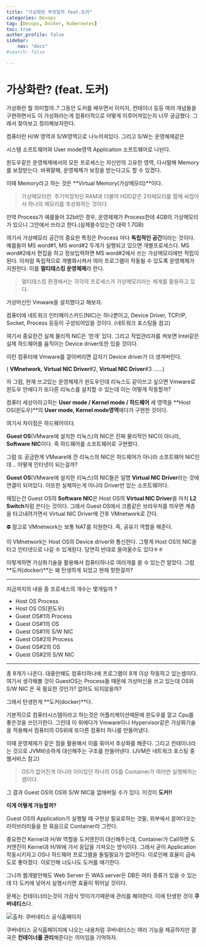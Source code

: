 ```yaml
---
title: "가상화란 무엇일까 feat.도커"
categories: Devops
tag: [Devops, Docker, Kubernetes]
toc: true
author_profile: false
sidebar:
    nav: "docs"
#search: false

---
```


# 가상화란? (feat. 도커)

가상화란 뭘 의미할까..? 그동안 도커를 배우면서 이미지, 컨테이너 등등 여러 개념들을 구현하면서도 이 가상화라는게 컴퓨터적으로 어떻게 이루어져있는지 너무 궁금했다. 그래서 찾아보고 정리해보자한다.

컴퓨터란 H/W 영역과 S/W영역으로 나누어져있다. 그리고 S/W는 운영체제같은

시스템 소프트웨어와 User mode영역 Application 소프트웨어로 나뉜다.

윈도우같은 운영체제에서의 모든 프로세스는 자신만의 고유한 영역, 다시말해 Memory를 보장받는다. 바꿔말해, 운영체제가 보장을 받는다고도 할 수 있겠다.

이때 Memory라고 하는 것은 **Virtual Memory(가상메모리)**이다.

> 가상메모리란. 주기억장치인 RAM과 더불어 HDD같은 2차메모리를 함께 싸잡아서 하나의 메모리를 추상화하는 것이다.

만약 Process가 예를들어 32bit인 경우, 운영체제가 Process한테 4GB의 가상메모리가 있으니 그안에서 쓰라고 한다.(실제쓸수있는건 대략 1.7GB)

여기서 가상메모리 공간의 중요한 특징은 Process 마다 **독립적인 공간**이라는 것이다. 예를들어 MS word#1, MS word#2 두개가 실행되고 있으면 개별프로세스다. MS word#2에서 편집을 하고 정보입력하면 MS word#2에서 쓰는 가상메모리에만 적립이 된다. 이처럼 독립적으로 개별화시켜서 여러 프로그램이 작동될 수 있도록 운영체제가 지원한다. 이를 **멀티태스킹 운영체제**라 한다.

> 멀티태스킹 환경에서는 각각의 프로세스가 가상메모리라는 체계를 활용하고 있다. 

가상머신인 Vmware을 설치했다고 해보자.

컴퓨터에 네트워크 인터페이스카드(NIC)는 하나뿐이고, Device Driver, TCP/IP, Socket, Process 등등이 구성되어있을 것이다. (네트워크 포스팅들 참고)

여기서 중요한건 실제 물리적 NIC은 ‘한개’ 있다. 그리고 작업관리자를 켜보면 Intel같은 실제 하드웨어를 움직이는 Device driver또한 있을 것이다.

이런 컴퓨터에 Vmware를 깔아버리면 갑자기 Device driver가 더 생겨버린다.

( **VMnetwork**, **Virtual NIC Driver**#2, **Virtual NIC Driver**#3 ......)

자 그럼, 현재 쓰고있는 운영체제가 윈도우인데 리눅스도 같이쓰고 싶으면 Vmware로 윈도우 안에다가 또다른 리눅스를 설치할 수 있는데 이는 어떻게 작동할까?

컴퓨터 세상이라고하는 **User mode / Kernel mode / 하드웨어** 세 영역을 **Host OS(윈도우)**의 **User mode, Kernel mode영역**에다가 구현한 것이다.

여기서 차이점은 하드웨어이다.

**Guest OS**(VMware에 설치한 리눅스)의 NIC은 진짜 물리적인 NIC이 아니라, **Software NIC**이다. 즉 하드웨어를 소프트웨어로 구현했다.

그럼 또 궁금한게 VMware에 깐 리눅스의 NIC은 하드웨어가 아니라 소프트웨어 NIC인데 .. 어떻게 인터넷이 되는걸까?

**Guest OS**(VMware에 설치한 리눅스)의 NIC들은 일명 **Virtual NIC Driver**라는 것에 연결이 되어있다. 이또한 실체하는게 아니라 Driver만 있는 소프트웨어다.

재밌는건 Guest OS의 **Software NIC**은 Host OS의 **Virtual NIC Driver**을 마치 **L2 Switch**처럼 쓴다는 것이다. 그래서 Guest OS에서 크롬같은 브라우저를 띄우면 계층을 타고내려가면서 Virtual NIC Driver에 간후 VMnetwork로 간다.

<aside>
⛔ 참고로 VMnetwork는 보통 NAT를 지원한다. 즉, 공유기 역할을 해준다.

</aside>

이 VMnetwork는 Host OS의 Device driver와 통신한다. 그렇게 Host OS의 NIC을 타고 인터넷으로 나갈 수 있게된다. 당연히 반대로 들어올수도 있다ㅎㅎ

이렇게하면 가상화기술을 활용해서 컴퓨터하나로 여러개를 쓸 수 있는건 알았다. 그럼 **도커(docker)**는 왜 탄생하게 되었고 현재 핫한걸까?

---

지금까지의 내용 중 프로세스의 개수는 몇개일까 ?

- Host OS Process
- Host OS OS(윈도우)
- Guest OS#1의 Process
- Guest OS#1의 OS
- Guest OS#1의 S/W NIC
- Guest OS#2의 Process
- Guest OS#2의 OS
- Guest OS#2의 S/W NIC

---

총 8개가 나온다. 대충만해도 컴퓨터하나에 프로그램이 8개 이상 작동하고 있는셈이다. 여기서 생각해볼 것이 GuestOS는 Process들 때문에 가상머신을 쓰고 있는데 OS와 S/W NIC 은 꼭 필요한 것인가? 없어도 되지않을까?

그래서 탄생한게 **도커(docker)**다.

기본적으로 컴퓨터시스템이라고 하는것은 어플리케이션때문에 윈도우를 깔고 Cpu를 좋은것을 쓰던가한다. 그런데 이 위에다가 Vmware이나 Hypervisor같은 가상화기술을 적용해서 컴퓨터의 OS위에 또다른 컴퓨터 하나를 만들어냈다.

이때 운영체제가 같은 점을 활용해서 이를 묶어서 추상화를 해준다. 그리고 컨테이너라는 것으로 JVM비슷하게 대신해주는 구조를 만들어낸다. (JVM은 네트워크 포스팅 중 웹서비스 참고)

> OS가 없어진게 아니라 이미있던 하나의 OS를 Container가 여러번 실행해하는 셈이다.

그 결과 Guest OS의 OS와 S/W NIC을 없애버릴 수가 있다. 이것이 **도커!!**

**이게 어떻게 가능할까?**

Guest OS의 Application가 실행될 때 구현상 필요로하는 것들, 외부에서 끌어다오는 라이브러리들을 한 묶음으로 Container라 그런다.

중요한건 Kernel과 H/W 역할을 도커엔진이 대신해주는데, Container가 Call하면 도커엔진이 Kernel과 H/W에 가서 응답을 가져오는 방식이다. 그래서 굳이 Application 작동시키자고 OS나 하드웨어 프로그램을 돌릴필요가 없어진다. 이로인해 효율이 급속도로 좋아졌다. 이로인해 너도나도 도커를 얘기한다.

그니까 웹개발만해도 Web Server 든 WAS server든 DB든 여러 종류가 있을 수 있는데 다 도커에 넣어서 실행시키면 효율이 뛰어날 것이다.

문제는 컨테이너라는것이 가끔식 맛이가기때문에 관리를 해야한다. 이에 탄생한 것이 **쿠버네티스**다.

![출처: 쿠버네티스 공식홈페이지](https://user-images.githubusercontent.com/75375944/185373476-220338a5-54b6-479d-bbd7-beaa134c0777.png)

쿠버네티스 공식홈페이지에 나오는 내용처럼 쿠버네티스는 여러 기능을 제공하지만 결국은 **컨테이너를 관리**해준다는 의미임을 기억하자.
